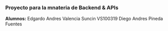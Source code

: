 ### Proyecto para la mnateria de Backend & APIs

**Alumnos:**
Edgardo Andres Valencia Suncin VS100319
Diego Andres Pineda Fuentes 
